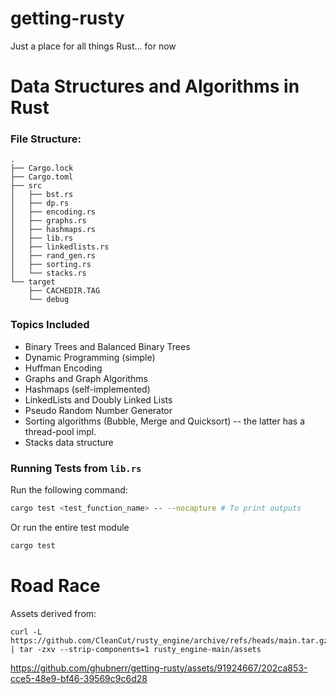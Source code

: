 # getting-rusty

Just a place for all things Rust... for now

# Data Structures and Algorithms in Rust

### File Structure:

```
.
├── Cargo.lock
├── Cargo.toml
├── src
│   ├── bst.rs
│   ├── dp.rs
│   ├── encoding.rs
│   ├── graphs.rs
│   ├── hashmaps.rs
│   ├── lib.rs
│   ├── linkedlists.rs
│   ├── rand_gen.rs
│   ├── sorting.rs
│   └── stacks.rs
└── target
    ├── CACHEDIR.TAG
    └── debug
```

### Topics Included

- Binary Trees and Balanced Binary Trees
- Dynamic Programming (simple)
- Huffman Encoding
- Graphs and Graph Algorithms
- Hashmaps (self-implemented)
- LinkedLists and Doubly Linked Lists
- Pseudo Random Number Generator
- Sorting algorithms (Bubble, Merge and Quicksort) -- the latter has a thread-pool impl.
- Stacks data structure

### Running Tests from `lib.rs`

Run the following command:

```bash
cargo test <test_function_name> -- --nocapture # To print outputs
```

Or run the entire test module

```bash
cargo test
```

# Road Race

Assets derived from:

```
curl -L https://github.com/CleanCut/rusty_engine/archive/refs/heads/main.tar.gz | tar -zxv --strip-components=1 rusty_engine-main/assets
```

https://github.com/ghubnerr/getting-rusty/assets/91924667/202ca853-cce5-48e9-bf46-39569c9c6d28
